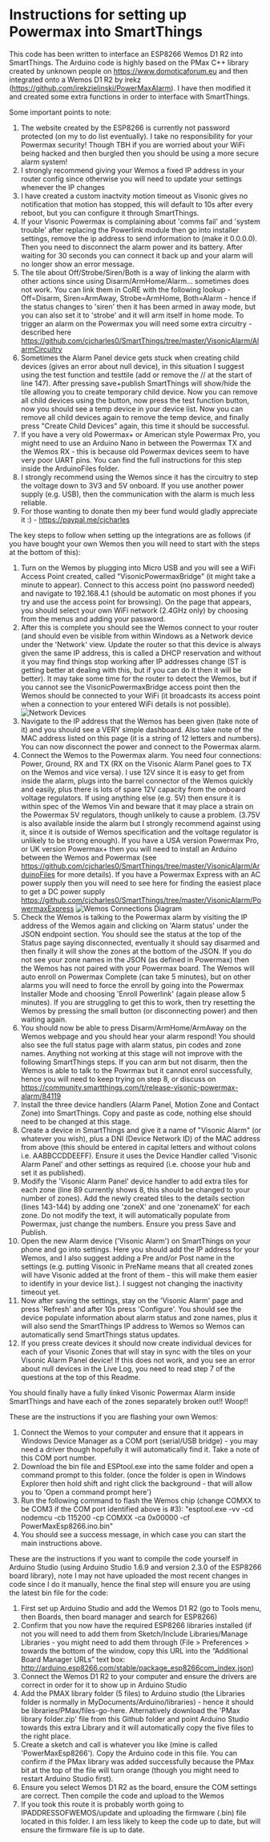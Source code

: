 # Instructions for setting up Powermax into SmartThings

This code has been written to interface an ESP8266 Wemos D1 R2 into SmartThings. The Arduino code is highly based on the PMax C++ library created by unknown people on https://www.domoticaforum.eu and then integrated onto a Wemos D1 R2 by irekz (https://github.com/irekzielinski/PowerMaxAlarm). I have then modified it and created some extra functions in order to interface with SmartThings.

Some important points to note:
1) The website created by the ESP8266 is currently not password protected (on my to do list eventually). I take no responsibility for your Powermax security! Though TBH if you are worried about your WiFi being hacked and then burgled then you should be using a more secure alarm system!
2) I strongly recommend giving your Wemos a fixed IP address in your router config since otherwise you will need to update your settings whenever the IP changes
3) I have created a custom inactvity motion timeout as Visonic gives no notification that motion has stopped, this will default to 10s after every reboot, but you can configure it through SmartThings.
4) If your Visonic Powermax is complaining about 'comms fail' and 'system trouble' after replacing the Powerlink module then go into installer settings, remove the ip address to send information to (make it 0.0.0.0). Then you need to disconnect the alarm power and its battery. After waiting for 30 seconds you can connect it back up and your alarm will no longer show an error message.
5) The tile about Off/Strobe/Siren/Both is a way of linking the alarm with other actions since using Disarm/ArmHome/Alarm... sometimes does not work. You can link them in CoRE with the following lookup - Off=Disarm, Siren=ArmAway, Strobe=ArmHome, Both=Alarm - hence if the status changes to 'siren' then it has been armed in away mode, but you can also set it to 'strobe' and it will arm itself in home mode. To trigger an alarm on the Powermax you will need some extra circuitry - described here https://github.com/cjcharles0/SmartThings/tree/master/VisonicAlarm/AlarmCircuitry
6) Sometimes the Alarm Panel device gets stuck when creating child devices (gives an error about null device), in this situation I suggest using the test function and testtile (add or remove the // at the start of line 147). After pressing save+publish SmartThings will show/hide the tile allowing you to create temporary child device. Now you can remove all child devices using the button, now press the test function button, now you should see a temp device in your device list. Now you can remove all child devices again to remove the temp device, and finally press "Create Child Devices" again, this time it should be successful.
7) If you have a very old Powermax+ or American style Powermax Pro, you might need to use an Arduino Nano in between the Powermax TX and the Wemos RX - this is because old Powermax devices seem to have very poor UART pins. You can find the full instructions for this step inside the ArduinoFiles folder.
8) I strongly recommend using the Wemos since it has the circuitry to step the voltage down to 3V3 and 5V onboard. If you use another power supply (e.g. USB), then the communication with the alarm is much less reliable.
9) For those wanting to donate then my beer fund would gladly appreciate it :) - https://paypal.me/cjcharles

The key steps to follow when setting up the integrations are as follows (if you have bought your own Wemos then you will need to start with the steps at the bottom of this):

1) Turn on the Wemos by plugging into Micro USB and you will see a WiFi Access Point created, called "VisonicPowermaxBridge" (it might take a minute to appear). Connect to this access point (no password needed) and navigate to 192.168.4.1 (should be automatic on most phones if you try and use the access point for browsing). On the page that appears, you should select your own WiFi network (2.4GHz only) by choosing from the menus and adding your password.
2) After this is complete you should see the Wemos connect to your router (and should even be visible from within Windows as a Network device under the 'Network' view. Update the router so that this device is always given the same IP address, this is called a DHCP reservation and without it you may find things stop working after IP addresses change (ST is getting better at dealing with this, but if you can do it then it will be better). It may take some time for the router to detect the Wemos, but if you cannot see the VisonicPowermaxBridge access point then the Wemos should be connected to your WiFi (it broadcasts its access point when a connection to your entered WiFi details is not possible).
![Network Devices](NetworkDevices.png)
3) Navigate to the IP address that the Wemos has been given (take note of it) and you should see a VERY simple dashboard. Also take note of the MAC address listed on this page (it is a string of 12 letters and numbers). You can now disconnect the power and connect to the Powermax alarm.
4) Connect the Wemos to the Powermax alarm. You need four connections: Power, Ground, RX and TX (RX on the Visonic Alarm Panel goes to TX on the Wemos and vice versa). I use 12V since it is easy to get from inside the alarm, plugs into the barrel connector of the Wemos quickly and easily, plus there is lots of spare 12V capacity from the onboard voltage regulators. If using anything else (e.g. 5V) then ensure it is within spec of the Wemos Vin and beware that it may place a strain on the Powermax 5V regulators, though unlikely to cause a problem. (3.75V is also available inside the alarm but I strongly recommend against using it, since it is outside of Wemos specification and the voltage regulator is unlikely to be strong enough). If you have a USA version Powermax Pro, or UK version Powermax+ then you will need to install an Arduino between the Wemos and Powermax (see https://github.com/cjcharles0/SmartThings/tree/master/VisonicAlarm/ArduinoFiles for more details). If you have a Powermax Express with an AC power supply then you will need to see here for finding the easiest place to get a DC power supply https://github.com/cjcharles0/SmartThings/tree/master/VisonicAlarm/PowermaxExpress
![Wemos Connections Diagram](WemosConnections.jpg)
5) Check the Wemos is talking to the Powermax alarm by visiting the IP address of the Wemos again and clicking on 'Alarm status' under the JSON endpoint section. You should see the status at the top of the Status page saying disconnected, eventually it should say disarmed and then finally it will show the zones at the bottom of the JSON. If you do not see your zone names in the JSON (as defined in Powermax) then the Wemos has not paired with your Powermax board. The Wemos will auto enroll on Powermax Complete (can take 5 minutes), but on other alarms you will need to force the enroll by going into the Powermax Installer Mode and choosing 'Enroll Powerlink' (again please allow 5 minutes). If you are struggling to get this to work, then try resetting the Wemos by pressing the small button (or disconnecting power) and then waiting again.
6) You should now be able to press Disarm/ArmHome/ArmAway on the Wemos webpage and you should hear your alarm respond! You should also see the full status page with alarm status, pin codes and zone names. Anything not working at this stage will not improve with the following SmartThings steps. If you can arm but not disarm, then the Wemos is able to talk to the Powrmax but it cannot enrol successfully, hence you will need to keep trying on step 8, or discuss on https://community.smartthings.com/t/release-visonic-powermax-alarm/84119
7) Install the three device handlers (Alarm Panel, Motion Zone and Contact Zone) into SmartThings. Copy and paste as code, nothing else should need to be changed at this stage.
8) Create a device in SmartThings and give it a name of "Visonic Alarm" (or whatever you wish), plus a DNI (Device Network ID) of the MAC address from above (this should be entered in capital letters and without colons i.e. AABBCCDDEEFF). Ensure it uses the Device Handler called 'Visonic Alarm Panel' and other settings as required (i.e. choose your hub and set it as published).
9) Modify the 'Visonic Alarm Panel' device handler to add extra tiles for each zone (line 89 currently shows 8, this should be changed to your number of zones). Add the newly created tiles to the details section (lines 143-144) by adding one 'zoneX' and one 'zonenameX' for each zone. Do not modify the text, it will automatically populate from Powermax, just change the numbers. Ensure you press Save and Publish.
10) Open the new Alarm device ('Visonic Alarm') on SmartThings on your phone and go into settings. Here you should add the IP address for your Wemos, and I also suggest adding a Pre and/or Post name in the settings (e.g. putting Visonic in PreName means that all created zones will have Visonic added at the front of them - this will make them easier to identify in your device list.). I suggest not changing the inactivity timeout yet.
11) Now after saving the settings, stay on the 'Visonic Alarm' page and press 'Refresh' and after 10s press 'Configure'. You should see the device populate information about alarm status and zone names, plus it will also send the SmartThings IP address to Wemos so Wemos can automatically send SmartThings status updates.
12) If you press create devices it should now create individual devices for each of your Visonic Zones that will stay in sync with the tiles on your Visonic Alarm Panel device! If this does not work, and you see an error about null devices in the Live Log, you need to read step 7 of the questions at the top of this Readme.

You should finally have a fully linked Visonic Powermax Alarm inside SmartThings and have each of the zones separately broken out!! Woop!!


These are the instructions if you are flashing your own Wemos:
1) Connect the Wemos to your computer and ensure that it appears in Windows Device Manager as a COM port (serial/USB bridge) - you may need a driver though hopefully it will automatically find it. Take a note of this COM port number.
2) Download the bin file and ESPtool.exe into the same folder and open a command prompt to this folder. (once the folder is open in Windows Explorer then hold shift and right click the background - that will allow you to 'Open a command prompt here')
3) Run the following command to flash the Wemos chip (change COMXX to be COM3 if the COM port identified above is #3): "esptool.exe -vv -cd nodemcu -cb 115200 -cp COMXX -ca 0x00000 -cf PowerMaxEsp8266.ino.bin"
4) You should see a success message, in which case you can start the main instructions above.


These are the instructions if you want to compile the code yourself in Arduino Studio (using Arduino Studio 1.6.9 and version 2.3.0 of the ESP8266 board library), note I may not have uploaded the most recent changes in code since I do it manually, hence the final step will ensure you are using the latest bin file for the code:
1) First set up Arduino Studio and add the Wemos D1 R2 (go to Tools menu, then Boards, then board manager and search for ESP8266)
2) Confirm that you now have the required ESP8266 libraries installed (if not you will need to add them from Sketch/Include Libraries/Manage Libraries - you might need to add them through (File > Preferences > towards the bottom of the window, copy this URL into the “Additional Board Manager URLs” text box: http://arduino.esp8266.com/stable/package_esp8266com_index.json)
3) Connect the Wemos D1 R2 to your computer and ensure the drivers are correct in order for it to show up in Arduino Studio
4) Add the PMAX library folder (5 files) to Arduino studio (the Libraries folder is normally in MyDocuments/Arduino/libraries) - hence it should be libraries/PMax/files-go-here. Alternatively download the 'PMax library folder.zip' file from this Github folder and point Arduino Studio towards this extra Library and it will automatically copy the five files to the right place.
5) Create a sketch and call is whatever you like (mine is called 'PowerMaxEsp8266'). Copy the Arduino code in this file. You can confirm if the PMax library was added successfully because the PMax bit at the top of the file will turn orange (though you might need to restart Arduino Studio first).
6) Ensure you select Wemos D1 R2 as the board, ensure the COM settings are correct. Then compile the code and upload to the Wemos
7) If you took this route it is probably worth going to IPADDRESSOFWEMOS/update and uploading the firmware (.bin) file located in this folder. I am less likely to keep the code up to date, but will ensure the firmware file is up to date.
